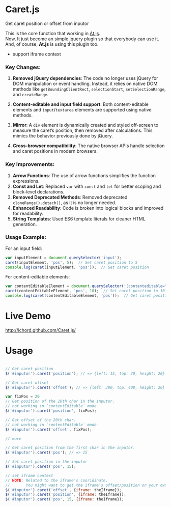 Caret.js
========

Get caret position or offset from inputor

This is the core function that working in [At.js](http://ichord.github.com/At.js).  
Now, It just become an simple jquery plugin so that everybody can use it.  
And, of course, **At.js** is using this plugin too.

* support iframe context

### Key Changes:
1. **Removed jQuery dependencies**: The code no longer uses jQuery for DOM manipulation or event handling. Instead, it relies on native DOM methods like `getBoundingClientRect`, `selectionStart`, `setSelectionRange`, and `createRange`.
   
2. **Content-editable and input field support**: Both content-editable elements and `input`/`textarea` elements are supported using native methods.

3. **Mirror**: A `div` element is dynamically created and styled off-screen to measure the caret’s position, then removed after calculations. This mimics the behavior previously done by jQuery.

4. **Cross-browser compatibility**: The native browser APIs handle selection and caret positions in modern browsers.

### Key Improvements:
1. **Arrow Functions**: The use of arrow functions simplifies the function expressions.
2. **Const and Let**: Replaced `var` with `const` and `let` for better scoping and block-level declarations.
3. **Removed Deprecated Methods**: Removed deprecated `cloneRange().detach()`, as it is no longer needed.
4. **Enhanced Readability**: Code is broken into logical blocks and improved for readability.
5. **String Templates**: Used ES6 template literals for cleaner HTML generation.

### Usage Example:

For an input field:

```javascript
var inputElement = document.querySelector('input');
caret(inputElement, 'pos', 5);  // Set caret position to 5
console.log(caret(inputElement, 'pos'));  // Get caret position
```

For content-editable elements:

```javascript
var contentEditableElement = document.querySelector('[contenteditable="true"]');
caret(contentEditableElement, 'pos', 10);  // Set caret position to 10
console.log(caret(contentEditableElement, 'pos'));  // Get caret position
```

Live Demo
=========

http://ichord.github.com/Caret.js/


Usage
=====

```javascript

// Get caret position
$('#inputor').caret('position'); // => {left: 15, top: 30, height: 20}

// Get caret offset
$('#inputor').caret('offset'); // => {left: 300, top: 400, height: 20}

var fixPos = 20
// Get position of the 20th char in the inputor.
// not working in `contentEditable` mode
$('#inputor').caret('position', fixPos);

// Get offset of the 20th char.
// not working in `contentEditable` mode
$('#inputor').caret('offset', fixPos);

// more

// Get caret position from the first char in the inputor.
$('#inputor').caret('pos'); // => 15

// Set caret position in the inputor
$('#inputor').caret('pos', 15);

// set iframe context
// NOTE: Related to the iframe's cooridinate.
//       You might want to get the iframe's offset/position on your own
$('#inputor').caret('offset', {iframe: theIframe});
$('#inputor').caret('position', {iframe: theIframe});
$('#inputor').caret('pos', 15, {iframe: theIframe});

```
